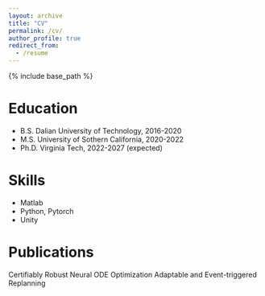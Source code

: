 ```yaml
---
layout: archive
title: "CV"
permalink: /cv/
author_profile: true
redirect_from:
  - /resume
---
```


{% include base_path %}

Education
======
* B.S. Dalian University of Technology, 2016-2020
* M.S. University of Sothern California, 2020-2022
* Ph.D. Virginia Tech, 2022-2027 (expected)

  
Skills
======
* Matlab
* Python, Pytorch
* Unity

Publications
======
  
  Certifiably Robust Neural ODE
  Optimization Adaptable and Event-triggered Replanning


